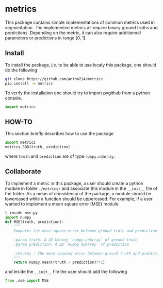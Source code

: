# metrics

This package contains simple implementations of common metrics used in segmentation. The implemented metrics all require binary ground truths and predictions. Depending on the metric, it can also require additionnal parameters or predictions in range \[0, 1\].

## Install

To install the package, _i.e._ to be able to use localy this package, one should do the following 
```bash
git clone https://github.com/antho214/metrics
pip install -e metrics
```
To verify the installation one should try to import pygithub from a python console.
```python
import metrics
```

## HOW-TO

This section briefly describes how to use the package 
```python
import metrics
metrics.SBD(truth, prediction)
```
where `truth` and `prediction` are of type `numpy.ndarray`.

## Collaborate

To implement a metric in this package, a user should create a python module in folder `./metrics/` and associate this module in the `__init__` file of the folder. As a mean of consistency of the package, a module should be lowercased while a function should be uppercased. For example, if a user wanted to implement a mean square error (MSE) module
```python
% inside mse.py 
import numpy 
def MSE(truth, prediction):
    """
    Computes the mean square error between ground truth and prediction
    
    :param truth: A 2D binary `numpy.ndarray` of ground truth 
    :param prediction: A 2D `numpy.ndarray` of prediction 
    
    :returns : The mean squared error between ground truth and prediction
    """
    return numpy.mean((truth - prediction)**2)
```
and inside the `__init__` file the user should add the following 
```python 
from .mse import MSE
```
